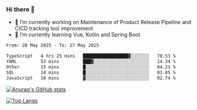 ### Hi there 👋

- 🔭 I’m currently working on Maintenance of Product Release Pipeline and CICD tracking tool improvement
- 🌱 I’m currently learning Vue, Kotlin and Spring Boot

<!--START_SECTION:waka-->

```txt
From: 20 May 2025 - To: 27 May 2025

TypeScript   4 hrs 25 mins   █████████████████▓░░░░░░░   70.53 %
YAML         53 mins         ███▓░░░░░░░░░░░░░░░░░░░░░   14.34 %
Other        15 mins         █░░░░░░░░░░░░░░░░░░░░░░░░   04.23 %
SQL          14 mins         █░░░░░░░░░░░░░░░░░░░░░░░░   03.85 %
JavaScript   10 mins         ▓░░░░░░░░░░░░░░░░░░░░░░░░   02.74 %
```

<!--END_SECTION:waka-->

[![Anurag's GitHub stats](https://github-readme-stats.vercel.app/api?username=yunhao981&show_icons=true&theme=solarized-dark)](https://github.com/anuraghazra/github-readme-stats)

[![Top Langs](https://github-readme-stats.vercel.app/api/top-langs/?username=yunhao981&theme=solarized-dark&layout=compact)](https://github.com/anuraghazra/github-readme-stats)

<!--
**yunhao981/yunhao981** is a ✨ _special_ ✨ repository because its `README.md` (this file) appears on your GitHub profile.

Here are some ideas to get you started:

- 🔭 I’m currently working on Maintenance of Release Pipeline and CICD tracking tool improvement
- 🌱 I’m currently learning Vue, Kotlin and Spring Boot
- 👯 I’m looking to collaborate on ...
- 🤔 I’m looking for help with ...
- 💬 Ask me about ...
- 📫 How to reach me: ...
- 😄 Pronouns: ...
- ⚡ Fun fact: ...
-->


